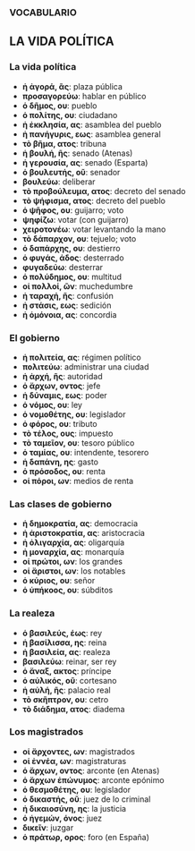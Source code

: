 ### **VOCABULARIO**  
## **LA VIDA POLÍTICA**  

### **La vida política**  
- **ἡ ἀγορά, ᾶς**: plaza pública  
- **προσαγορεύω**: hablar en público  
- **ὁ δῆμος, ου**: pueblo  
- **ὁ πολίτης, ου**: ciudadano  
- **ἡ ἐκκλησία, ας**: asamblea del pueblo  
- **ἡ πανήγυρις, εως**: asamblea general  
- **τὸ βῆμα, ατος**: tribuna  
- **ἡ βουλή, ῆς**: senado (Atenas)  
- **ἡ γερουσία, ας**: senado (Esparta)  
- **ὁ βουλευτής, οῦ**: senador  
- **βουλεύω**: deliberar  
- **τὸ προβούλευμα, ατος**: decreto del senado  
- **τὸ ψήφισμα, ατος**: decreto del pueblo  
- **ὁ ψῆφος, ου**: guijarro; voto  
- **ψηφίζω**: votar (con guijarro)  
- **χειροτονέω**: votar levantando la mano  
- **τὸ δάπαρχον, ου**: tejuelo; voto  
- **ὁ δαπάρχης, ου**: destierro  
- **ὁ φυγάς, άδος**: desterrado  
- **φυγαδεύω**: desterrar  
- **ὁ πολύδημος, ου**: multitud  
- **οἱ πολλοί, ῶν**: muchedumbre  
- **ἡ ταραχή, ῆς**: confusión  
- **ἡ στάσις, εως**: sedición  
- **ἡ ὁμόνοια, ας**: concordia  

### **El gobierno**  
- **ἡ πολιτεία, ας**: régimen político  
- **πολιτεύω**: administrar una ciudad  
- **ἡ ἀρχή, ῆς**: autoridad  
- **ὁ ἄρχων, οντος**: jefe  
- **ἡ δύναμις, εως**: poder  
- **ὁ νόμος, ου**: ley  
- **ὁ νομοθέτης, ου**: legislador  
- **ὁ φόρος, ου**: tributo  
- **τὸ τέλος, ους**: impuesto  
- **τὸ ταμεῖον, ου**: tesoro público  
- **ὁ ταμίας, ου**: intendente, tesorero  
- **ἡ δαπάνη, ης**: gasto  
- **ὁ πρόσοδος, ου**: renta  
- **οἱ πόροι, ων**: medios de renta  

### **Las clases de gobierno**  
- **ἡ δημοκρατία, ας**: democracia  
- **ἡ ἀριστοκρατία, ας**: aristocracia  
- **ἡ ὀλιγαρχία, ας**: oligarquía  
- **ἡ μοναρχία, ας**: monarquía  
- **οἱ πρώτοι, ων**: los grandes  
- **οἱ ἄριστοι, ων**: los notables  
- **ὁ κύριος, ου**: señor  
- **ὁ ὑπήκοος, ου**: súbditos  

### **La realeza**  
- **ὁ βασιλεύς, έως**: rey  
- **ἡ βασίλισσα, ης**: reina  
- **ἡ βασιλεία, ας**: realeza  
- **βασιλεύω**: reinar, ser rey  
- **ὁ ἄναξ, ακτος**: príncipe  
- **ὁ αὐλικός, οῦ**: cortesano  
- **ἡ αὐλή, ῆς**: palacio real  
- **τὸ σκῆπτρον, ου**: cetro  
- **τὸ διάδημα, ατος**: diadema  

### **Los magistrados**  
- **οἱ ἄρχοντες, ων**: magistrados  
- **οἱ ἐννέα, ων**: magistraturas  
- **ὁ ἄρχων, οντος**: arconte (en Atenas)  
- **ὁ ἄρχων ἐπώνυμος**: arconte epónimo  
- **ὁ θεσμοθέτης, ου**: legislador  
- **ὁ δικαστής, οῦ**: juez de lo criminal  
- **ἡ δικαιοσύνη, ης**: la justicia  
- **ὁ ἡγεμών, όνος**: juez  
- **δικεῖν**: juzgar  
- **ὁ πράτωρ, ορος**: foro (en España)  
